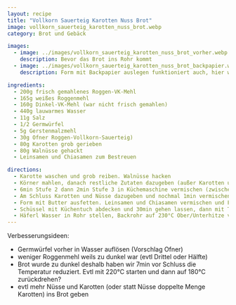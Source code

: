 ```yaml
---
layout: recipe
title: "Vollkorn Sauerteig Karotten Nuss Brot"
image: vollkorn_sauerteig_karotten_nuss_brot.webp
category: Brot und Gebäck

images:
  - image: ../images/vollkorn_sauerteig_karotten_nuss_brot_vorher.webp
    description: Bevor das Brot ins Rohr kommt
  - image: ../images/vollkorn_sauerteig_karotten_nuss_brot_backpapier.webp
    description: Form mit Backpapier auslegen funktioniert auch, hier war das Brot innen aber noch etwas zu weich (war glaub ich paar min kürzer drinnen)

ingredients:
  - 200g frisch gemahlenes Roggen-VK-Mehl
  - 165g weißes Roggenmehl
  - 160g Dinkel-VK-Mehl (war nicht frisch gemahlen)
  - 440g lauwarmes Wasser
  - 11g Salz
  - 1/2 Germwürfel
  - 5g Gerstenmalzmehl
  - 30g Ofner Roggen-Vollkorn-Sauerteig)
  - 80g Karotten grob gerieben
  - 80g Walnüsse gehackt
  - Leinsamen und Chiasamen zum Bestreuen

directions:
  - Karotte waschen und grob reiben. Walnüsse hacken
  - Körner mahlen, danach restliche Zutaten dazugeben (außer Karotten und Nüsse)
  - 6min Stufe 2 dann 2min Stufe 3 in Küchemaschine vermischen (zwischendurch ab und zu in Mitte putzen)
  - Am Schluss Karotten und Nüsse dazugeben und nochmal 1min vermischen bzw mit Teigkarte wenns einfacher ist
  - Form mit Butter ausfetten. Leinsamen und Chiasamen vermischen und Form damit bedecken
  - Schüssel mit Küchentuch abdecken und 30min gehen lassen, dann mit Teigkarte in Form putzen und nochmal zugedeckt 30min gehen lassen
  - Häferl Wasser in Rohr stellen, Backrohr auf 230°C Ober/Unterhitze vorheizen, Brot in Ofen geben und auf 185°C zurückdrehen und 40min backen
---
```


Verbesserungsideen:

- Germwürfel vorher in Wasser auflösen (Vorschlag Ofner)
- weniger Roggenmehl weils zu dunkel war (evtl Drittel oder Hälfte)
- Brot wurde zu dunkel deshalb haben wir 7min vor Schluss die Temperatur reduziert. Evtl mit 220°C starten und dann auf 180°C zurückdrehen?
- evtl mehr Nüsse und Karotten (oder statt Nüsse doppelte Menge Karotten) ins Brot geben
